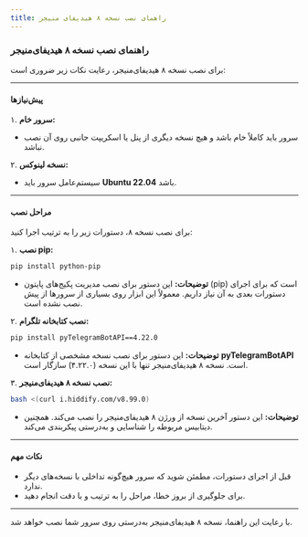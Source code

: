 ```yaml
---
title: راهمای نصب نسخه ۸ هیدیفای منیجر
---
```


### راهنمای نصب نسخه ۸ هیدیفای‌منیجر

برای نصب نسخه ۸ هیدیفای‌منیجر، رعایت نکات زیر ضروری است:

---

#### **پیش‌نیازها**
۱. **سرور خام:**
   - سرور باید کاملاً خام باشد و هیچ نسخه دیگری از پنل یا اسکریپت جانبی روی آن نصب نباشد.

۲. **نسخه لینوکس:**
   - سیستم‌عامل سرور باید **Ubuntu 22.04** باشد.

---

#### **مراحل نصب**

برای نصب نسخه ۸، دستورات زیر را به ترتیب اجرا کنید:

۱. **نصب pip:**
   ```bash
   pip install python-pip
   ```
   - **توضیحات:** این دستور برای نصب مدیریت پکیج‌های پایتون (pip) است که برای اجرای دستورات بعدی به آن نیاز داریم. معمولاً این ابزار روی بسیاری از سرورها از پیش نصب نشده است.

۲. **نصب کتابخانه تلگرام:**
   ```bash
   pip install pyTelegramBotAPI==4.22.0
   ```
   - **توضیحات:** این دستور برای نصب نسخه مشخصی از کتابخانه **pyTelegramBotAPI** است. نسخه ۸ هیدیفای‌منیجر تنها با این نسخه (۴.۲۲.۰) سازگار است.

۳. **نصب نسخه ۸ هیدیفای‌منیجر:**
   ```bash
   bash <(curl i.hiddify.com/v8.99.0)
   ```
   - **توضیحات:** این دستور آخرین نسخه از ورژن ۸ هیدیفای‌منیجر را نصب می‌کند. همچنین دیتابیس مربوطه را شناسایی و به‌درستی پیکربندی می‌کند.

---

#### **نکات مهم**
- قبل از اجرای دستورات، مطمئن شوید که سرور هیچ‌گونه تداخلی با نسخه‌های دیگر ندارد.
- برای جلوگیری از بروز خطا، مراحل را به ترتیب و با دقت انجام دهید.

---

با رعایت این راهنما، نسخه ۸ هیدیفای‌منیجر به‌درستی روی سرور شما نصب خواهد شد.

